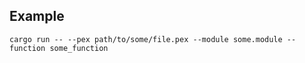 ## Example

```
cargo run -- --pex path/to/some/file.pex --module some.module --function some_function
```